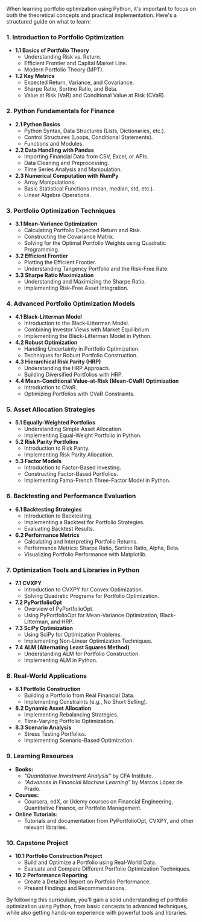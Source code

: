 When learning portfolio optimization using Python, it's important to focus on both the theoretical concepts and practical implementation. Here's a structured guide on what to learn:

### **1. Introduction to Portfolio Optimization**
- **1.1 Basics of Portfolio Theory**
  - Understanding Risk vs. Return.
  - Efficient Frontier and Capital Market Line.
  - Modern Portfolio Theory (MPT).
- **1.2 Key Metrics**
  - Expected Return, Variance, and Covariance.
  - Sharpe Ratio, Sortino Ratio, and Beta.
  - Value at Risk (VaR) and Conditional Value at Risk (CVaR).

### **2. Python Fundamentals for Finance**
- **2.1 Python Basics**
  - Python Syntax, Data Structures (Lists, Dictionaries, etc.).
  - Control Structures (Loops, Conditional Statements).
  - Functions and Modules.
- **2.2 Data Handling with Pandas**
  - Importing Financial Data from CSV, Excel, or APIs.
  - Data Cleaning and Preprocessing.
  - Time Series Analysis and Manipulation.
- **2.3 Numerical Computation with NumPy**
  - Array Manipulations.
  - Basic Statistical Functions (mean, median, std, etc.).
  - Linear Algebra Operations.

### **3. Portfolio Optimization Techniques**
- **3.1 Mean-Variance Optimization**
  - Calculating Portfolio Expected Return and Risk.
  - Constructing the Covariance Matrix.
  - Solving for the Optimal Portfolio Weights using Quadratic Programming.
- **3.2 Efficient Frontier**
  - Plotting the Efficient Frontier.
  - Understanding Tangency Portfolio and the Risk-Free Rate.
- **3.3 Sharpe Ratio Maximization**
  - Understanding and Maximizing the Sharpe Ratio.
  - Implementing Risk-Free Asset Integration.

### **4. Advanced Portfolio Optimization Models**
- **4.1 Black-Litterman Model**
  - Introduction to the Black-Litterman Model.
  - Combining Investor Views with Market Equilibrium.
  - Implementing the Black-Litterman Model in Python.
- **4.2 Robust Optimization**
  - Handling Uncertainty in Portfolio Optimization.
  - Techniques for Robust Portfolio Construction.
- **4.3 Hierarchical Risk Parity (HRP)**
  - Understanding the HRP Approach.
  - Building Diversified Portfolios with HRP.
- **4.4 Mean-Conditional Value-at-Risk (Mean-CVaR) Optimization**
  - Introduction to CVaR.
  - Optimizing Portfolios with CVaR Constraints.

### **5. Asset Allocation Strategies**
- **5.1 Equally-Weighted Portfolios**
  - Understanding Simple Asset Allocation.
  - Implementing Equal-Weight Portfolio in Python.
- **5.2 Risk Parity Portfolios**
  - Introduction to Risk Parity.
  - Implementing Risk Parity Allocation.
- **5.3 Factor Models**
  - Introduction to Factor-Based Investing.
  - Constructing Factor-Based Portfolios.
  - Implementing Fama-French Three-Factor Model in Python.

### **6. Backtesting and Performance Evaluation**
- **6.1 Backtesting Strategies**
  - Introduction to Backtesting.
  - Implementing a Backtest for Portfolio Strategies.
  - Evaluating Backtest Results.
- **6.2 Performance Metrics**
  - Calculating and Interpreting Portfolio Returns.
  - Performance Metrics: Sharpe Ratio, Sortino Ratio, Alpha, Beta.
  - Visualizing Portfolio Performance with Matplotlib.

### **7. Optimization Tools and Libraries in Python**
- **7.1 CVXPY**
  - Introduction to CVXPY for Convex Optimization.
  - Solving Quadratic Programs for Portfolio Optimization.
- **7.2 PyPortfolioOpt**
  - Overview of PyPortfolioOpt.
  - Using PyPortfolioOpt for Mean-Variance Optimization, Black-Litterman, and HRP.
- **7.3 SciPy Optimization**
  - Using SciPy for Optimization Problems.
  - Implementing Non-Linear Optimization Techniques.
- **7.4 ALM (Alternating Least Squares Method)**
  - Understanding ALM for Portfolio Construction.
  - Implementing ALM in Python.

### **8. Real-World Applications**
- **8.1 Portfolio Construction**
  - Building a Portfolio from Real Financial Data.
  - Implementing Constraints (e.g., No Short Selling).
- **8.2 Dynamic Asset Allocation**
  - Implementing Rebalancing Strategies.
  - Time-Varying Portfolio Optimization.
- **8.3 Scenario Analysis**
  - Stress Testing Portfolios.
  - Implementing Scenario-Based Optimization.

### **9. Learning Resources**
- **Books:**
  - *"Quantitative Investment Analysis"* by CFA Institute.
  - *"Advances in Financial Machine Learning"* by Marcos López de Prado.
- **Courses:**
  - Coursera, edX, or Udemy courses on Financial Engineering, Quantitative Finance, or Portfolio Management.
- **Online Tutorials:**
  - Tutorials and documentation from PyPortfolioOpt, CVXPY, and other relevant libraries.

### **10. Capstone Project**
- **10.1 Portfolio Construction Project**
  - Build and Optimize a Portfolio using Real-World Data.
  - Evaluate and Compare Different Portfolio Optimization Techniques.
- **10.2 Performance Reporting**
  - Create a Detailed Report on Portfolio Performance.
  - Present Findings and Recommendations.

By following this curriculum, you'll gain a solid understanding of portfolio optimization using Python, from basic concepts to advanced techniques, while also getting hands-on experience with powerful tools and libraries.